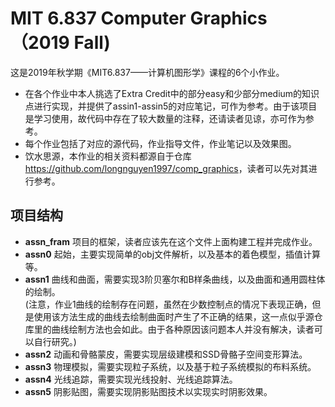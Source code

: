 # MIT 6.837 Computer Graphics（2019 Fall)
这是2019年秋学期《MIT6.837——计算机图形学》课程的6个小作业。  
- 在各个作业中本人挑选了Extra Credit中的部分easy和少部分medium的知识点进行实现，并提供了assin1-assin5的对应笔记，可作为参考。由于该项目是学习使用，故代码中存在了较大数量的注释，还请读者见谅，亦可作为参考。  
- 每个作业包括了对应的源代码，作业指导文件，作业笔记以及效果图。
- 饮水思源，本作业的相关资料都源自于仓库<https://github.com/longnguyen1997/comp_graphics>，读者可以先对其进行参考。
## 项目结构
- **assn_fram** 项目的框架，读者应该先在这个文件上面构建工程并完成作业。
- **assn0** 起始，主要实现简单的obj文件解析，以及基本的着色模型，插值计算等。
- **assn1** 曲线和曲面，需要实现3阶贝塞尔和B样条曲线，以及曲面和通用圆柱体的绘制。  
(注意，作业1曲线的绘制存在问题，虽然在少数控制点的情况下表现正确，但是使用该方法生成的曲线去绘制曲面时产生了不正确的结果，这一点似乎源仓库里的曲线绘制方法也会如此。由于各种原因该问题本人并没有解决，读者可以自行研究。)
- **assn2** 动画和骨骼蒙皮，需要实现层级建模和SSD骨骼子空间变形算法。
- **assn3** 物理模拟，需要实现粒子系统，以及基于粒子系统模拟的布料系统。
- **assn4** 光线追踪，需要实现光线投射、光线追踪算法。
- **assn5** 阴影贴图，需要实现阴影贴图技术以实现实时阴影效果。


